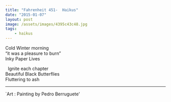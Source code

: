 ```yaml
---
title: "Fahrenheit 451-  Haikus"
date: "2015-01-07"
layout: post
image: /assets/images/4395c43c48.jpg
tags: 
    - haikus
---
```




Cold Winter morning   
“it was a pleasure to burn”   
Inky Paper Lives  

 
Ignite each chapter   
Beautiful Black Butterflies   
Fluttering to ash  

***
`Art : Painting by Pedro Berruguete'